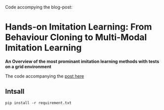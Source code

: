
Code accompying the blog-post:

# Hands-on Imitation Learning: From Behaviour Cloning to Multi-Modal Imitation Learning 

**An Overview of the most prominant imitation learning methods with tests on a grid environment**

The code accompanying the [post here](https://medium.com/towards-data-science/hands-on-imitation-learning-from-behavior-cloning-to-multi-modal-imitation-learning-11ec0d37f4a2)


## Intsall

```
pip install -r requirement.txt
```